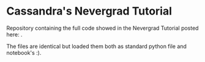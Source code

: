 # Cassandra's Nevergrad Tutorial
Repository containing the full code showed in the Nevergrad Tutorial posted here: .

The files are identical but loaded them both as standard python file and notebook's :).
